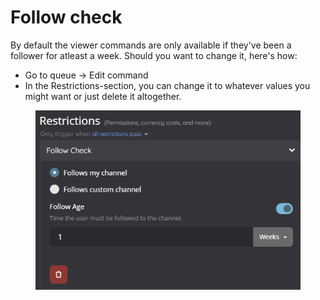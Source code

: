 # Follow check

By default the viewer commands are only available if they've been a follower for atleast a week. Should you want to change it, here's how:

* Go to queue -> Edit command&#x20;
* In the Restrictions-section, you can change it to whatever values you might want or just delete it altogether.

<figure><img src="../../.gitbook/assets/image.png" alt=""><figcaption></figcaption></figure>
